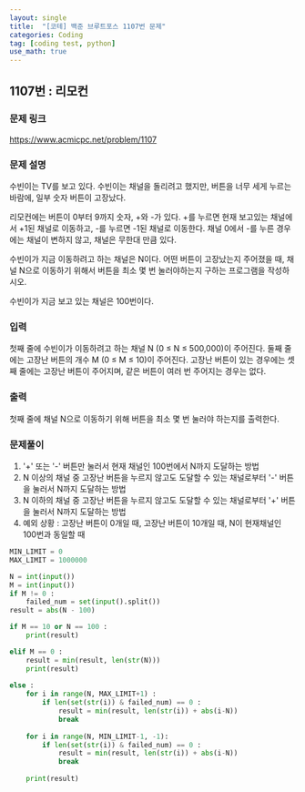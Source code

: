 ```yaml
---
layout: single
title:  "[코테] 백준 브루트포스 1107번 문제"
categories: Coding
tag: [coding test, python]
use_math: true
---
```


## 1107번 : 리모컨
### 문제 링크
<https://www.acmicpc.net/problem/1107>

### 문제 설명
수빈이는 TV를 보고 있다. 수빈이는 채널을 돌리려고 했지만, 버튼을 너무 세게 누르는 바람에, 일부 숫자 버튼이 고장났다.

리모컨에는 버튼이 0부터 9까지 숫자, +와 -가 있다. +를 누르면 현재 보고있는 채널에서 +1된 채널로 이동하고, -를 누르면 -1된 채널로 이동한다. 채널 0에서 -를 누른 경우에는 채널이 변하지 않고, 채널은 무한대 만큼 있다.

수빈이가 지금 이동하려고 하는 채널은 N이다. 어떤 버튼이 고장났는지 주어졌을 때, 채널 N으로 이동하기 위해서 버튼을 최소 몇 번 눌러야하는지 구하는 프로그램을 작성하시오.

수빈이가 지금 보고 있는 채널은 100번이다.

### 입력
첫째 줄에 수빈이가 이동하려고 하는 채널 N (0 ≤ N ≤ 500,000)이 주어진다. 둘째 줄에는 고장난 버튼의 개수 M (0 ≤ M ≤ 10)이 주어진다. 고장난 버튼이 있는 경우에는 셋째 줄에는 고장난 버튼이 주어지며, 같은 버튼이 여러 번 주어지는 경우는 없다.

### 출력
첫째 줄에 채널 N으로 이동하기 위해 버튼을 최소 몇 번 눌러야 하는지를 출력한다.

### 문제풀이
1. '+' 또는 '-' 버튼만 눌러서 현재 채널인 100번에서 N까지 도달하는 방법
2. N 이상의 채널 중 고장난 버튼을 누르지 않고도 도달할 수 있는 채널로부터 '-' 버튼을 눌러서 N까지 도달하는 방법
3. N 이하의 채널 중 고장난 버튼을 누르지 않고도 도달할 수 있는 채널로부터 '+' 버튼을 눌러서 N까지 도달하는 방법
4. 예외 상황 : 고장난 버튼이 0개일 때, 고장난 버튼이 10개일 때, N이 현재채널인 100번과 동일할 때

```python
MIN_LIMIT = 0
MAX_LIMIT = 1000000

N = int(input())
M = int(input())
if M != 0 :
    failed_num = set(input().split())
result = abs(N - 100)

if M == 10 or N == 100 :
    print(result)

elif M == 0 :
    result = min(result, len(str(N))) 
    print(result)
    
else :
    for i in range(N, MAX_LIMIT+1) : 
        if len(set(str(i)) & failed_num) == 0 :
            result = min(result, len(str(i)) + abs(i-N))
            break
            
    for i in range(N, MIN_LIMIT-1, -1):
        if len(set(str(i)) & failed_num) == 0 :
            result = min(result, len(str(i)) + abs(i-N))
            break
            
    print(result)
```

